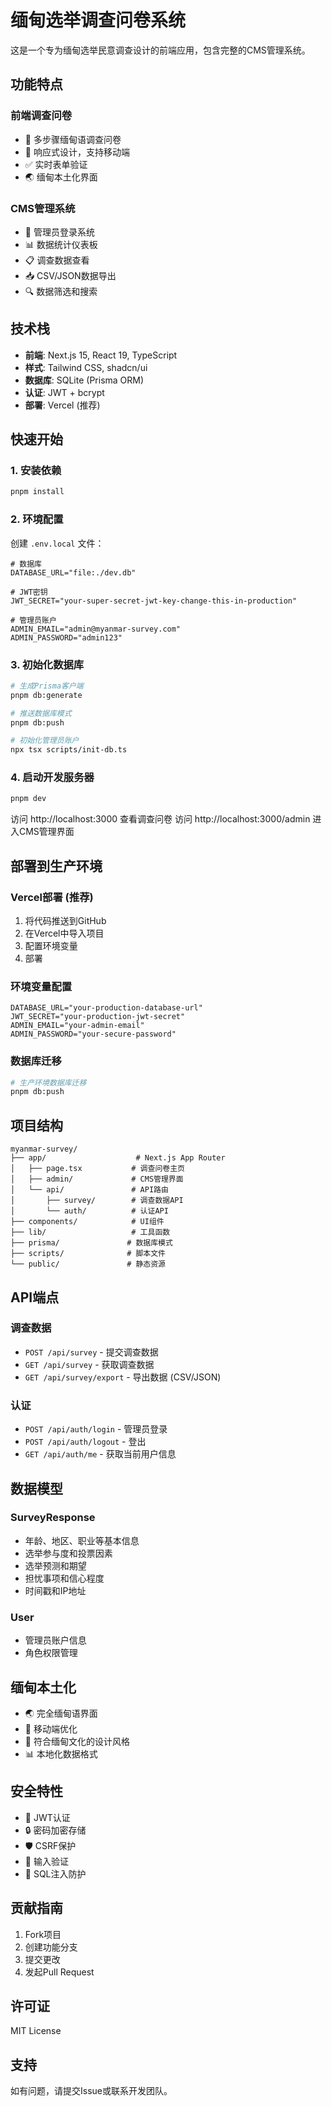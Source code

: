 # 缅甸选举调查问卷系统

这是一个专为缅甸选举民意调查设计的前端应用，包含完整的CMS管理系统。

## 功能特点

### 前端调查问卷
- 📝 多步骤缅甸语调查问卷
- 🎨 响应式设计，支持移动端
- ✅ 实时表单验证
- 🌏 缅甸本土化界面

### CMS管理系统
- 🔐 管理员登录系统
- 📊 数据统计仪表板
- 📋 调查数据查看
- 📥 CSV/JSON数据导出
- 🔍 数据筛选和搜索

## 技术栈

- **前端**: Next.js 15, React 19, TypeScript
- **样式**: Tailwind CSS, shadcn/ui
- **数据库**: SQLite (Prisma ORM)
- **认证**: JWT + bcrypt
- **部署**: Vercel (推荐)

## 快速开始

### 1. 安装依赖

```bash
pnpm install
```

### 2. 环境配置

创建 `.env.local` 文件：

```env
# 数据库
DATABASE_URL="file:./dev.db"

# JWT密钥
JWT_SECRET="your-super-secret-jwt-key-change-this-in-production"

# 管理员账户
ADMIN_EMAIL="admin@myanmar-survey.com"
ADMIN_PASSWORD="admin123"
```

### 3. 初始化数据库

```bash
# 生成Prisma客户端
pnpm db:generate

# 推送数据库模式
pnpm db:push

# 初始化管理员账户
npx tsx scripts/init-db.ts
```

### 4. 启动开发服务器

```bash
pnpm dev
```

访问 http://localhost:3000 查看调查问卷
访问 http://localhost:3000/admin 进入CMS管理界面

## 部署到生产环境

### Vercel部署 (推荐)

1. 将代码推送到GitHub
2. 在Vercel中导入项目
3. 配置环境变量
4. 部署

### 环境变量配置

```env
DATABASE_URL="your-production-database-url"
JWT_SECRET="your-production-jwt-secret"
ADMIN_EMAIL="your-admin-email"
ADMIN_PASSWORD="your-secure-password"
```

### 数据库迁移

```bash
# 生产环境数据库迁移
pnpm db:push
```

## 项目结构

```
myanmar-survey/
├── app/                    # Next.js App Router
│   ├── page.tsx           # 调查问卷主页
│   ├── admin/             # CMS管理界面
│   └── api/               # API路由
│       ├── survey/        # 调查数据API
│       └── auth/          # 认证API
├── components/            # UI组件
├── lib/                   # 工具函数
├── prisma/               # 数据库模式
├── scripts/              # 脚本文件
└── public/               # 静态资源
```

## API端点

### 调查数据
- `POST /api/survey` - 提交调查数据
- `GET /api/survey` - 获取调查数据
- `GET /api/survey/export` - 导出数据 (CSV/JSON)

### 认证
- `POST /api/auth/login` - 管理员登录
- `POST /api/auth/logout` - 登出
- `GET /api/auth/me` - 获取当前用户信息

## 数据模型

### SurveyResponse
- 年龄、地区、职业等基本信息
- 选举参与度和投票因素
- 选举预测和期望
- 担忧事项和信心程度
- 时间戳和IP地址

### User
- 管理员账户信息
- 角色权限管理

## 缅甸本土化

- 🌏 完全缅甸语界面
- 📱 移动端优化
- 🎨 符合缅甸文化的设计风格
- 📊 本地化数据格式

## 安全特性

- 🔐 JWT认证
- 🔒 密码加密存储
- 🛡️ CSRF保护
- 📝 输入验证
- 🚫 SQL注入防护

## 贡献指南

1. Fork项目
2. 创建功能分支
3. 提交更改
4. 发起Pull Request

## 许可证

MIT License

## 支持

如有问题，请提交Issue或联系开发团队。 